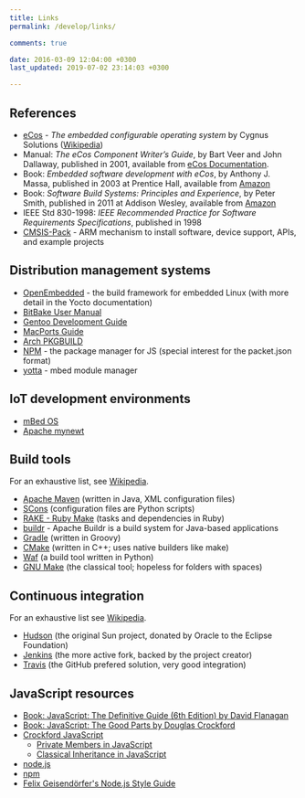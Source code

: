 ```yaml
---
title: Links
permalink: /develop/links/

comments: true

date: 2016-03-09 12:04:00 +0300
last_updated: 2019-07-02 23:14:03 +0300

---
```


## References

* [eCos](http://ecos.sourceware.org/) - _The embedded configurable operating system_ by Cygnus Solutions ([Wikipedia](http://en.wikipedia.org/wiki/ECos))
* Manual: _The eCos Component Writer’s Guide_, by Bart Veer and John Dallaway, published in 2001, available from [eCos Documentation](http://ecos.sourceware.org/docs-3.0/).
* Book: _Embedded software development with eCos_, by Anthony J. Massa, published in 2003 at Prentice Hall, available from [Amazon](http://www.amazon.com/Embedded-Software-Development-Anthony-Massa/dp/0130354732)
* Book: _Software Build Systems: Principles and Experience_, by Peter Smith, published in 2011 at Addison Wesley, available from [Amazon](http://www.amazon.com/Software-Build-Systems-Principles-Experience/dp/0321717287)
* IEEE Std 830-1998: _IEEE Recommended Practice for Software Requirements Specifications_, published in 1998
* [CMSIS-Pack](http://www.keil.com/pack/doc/CMSIS/Pack/html/) - ARM mechanism to install software, device support, APIs, and example projects

## Distribution management systems

* [OpenEmbedded](http://www.openembedded.org/wiki/Main_Page) - the build framework for embedded Linux (with more detail in the Yocto documentation)
* [BitBake User Manual](http://www.yoctoproject.org/docs/)
* [Gentoo Development Guide](https://devmanual.gentoo.org/)
* [MacPorts Guide](https://guide.macports.org/)
* [Arch PKGBUILD](https://wiki.archlinux.org/index.php/PKGBUILD)
* [NPM](https://www.npmjs.com) - the package manager for JS (special interest for the packet.json format)
* [yotta](http://yottadocs.mbed.com) - mbed module manager

## IoT development environments

* [mBed OS](https://www.mbed.com/en/development/mbed-os/#)
* [Apache mynewt](https://mynewt.apache.org)

## Build tools

For an exhaustive list, see [Wikipedia](https://en.wikipedia.org/wiki/List_of_build_automation_software).

* [Apache Maven](https://maven.apache.org/) (written in Java, XML configuration files)
* [SCons](http://scons.org/) (configuration files are Python scripts)
* [RAKE - Ruby Make](https://github.com/ruby/rake) (tasks and dependencies in Ruby)
* [buildr](http://buildr.apache.org) - Apache Buildr is a build system for Java-based applications
* [Gradle](https://gradle.org/) (written in Groovy)
* [CMake](http://www.cmake.org/) (written in C++; uses native builders like make)
* [Waf](https://github.com/waf-project/waf) (a build tool written in Python)
* [GNU Make](https://www.gnu.org/software/make/) (the classical tool; hopeless for folders with spaces)

## Continuous integration

For an exhaustive list see [Wikipedia](https://en.wikipedia.org/wiki/Comparison_of_continuous_integration_software).

* [Hudson](http://hudson-ci.org/) (the original Sun project, donated by Oracle to the Eclipse Foundation)
* [Jenkins](http://jenkins-ci.org/) (the more active fork, backed by the project creator)
* [Travis](https://travis-ci.org) (the GitHub prefered solution, very good integration)

## JavaScript resources

* [Book: JavaScript: The Definitive Guide (6th Edition) by David Flanagan](http://www.amazon.com/JavaScript-Definitive-Guide-Activate-Guides/dp/0596805527/)
* [Book: JavaScript: The Good Parts by Douglas Crockford](http://www.amazon.com/JavaScript-Good-Parts-Douglas-Crockford/dp/0596517742/)
* [Crockford JavaScript](http://www.crockford.com/javascript/)
  - [Private Members in JavaScript](http://www.crockford.com/javascript/private.html)
  - [Classical Inheritance in JavaScript](http://javascript.crockford.com/inheritance.html)
* [node.js](https://nodejs.org/en/)
* [npm](https://www.npmjs.com/)
* [Felix Geisendörfer's Node.js Style Guide](https://github.com/felixge/node-style-guide)
